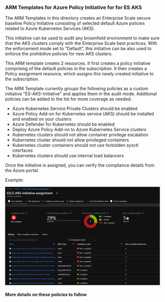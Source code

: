 ### ARM Templates for Azure Policy Initiative for for ES AKS ###

The ARM Templates in this directory creates an Enterprise Scale secure baseline Policy Initiative consisting of selected default Azure policies related to Azure Kubernetes Services (AKS). 

This initiative  can be used to audit any brownfield environment to make sure that the AKS clusters comply with the Enterprise Scale best practices. With the enforcement mode set to “Default”, this initiative can be also used to enforce the prohibitive policies for new AKS clusters.  

This ARM template creates 2 resources. It first creates a policy initiative comprising of the default policies in the subscription. It then creates a Policy assignment resource, which assigns this newly created initiative to the subscription.

The ARM Template currently groups the following policies as a custom initiative "ES-AKS-Initiative" and applies them in the audit mode. Additional policies can be added to the list for more coverage as needed. 

* Azure Kubernetes Service Private Clusters should be enabled
* Azure Policy Add-on for Kubernetes service (AKS) should be installed and enabled on your clusters
* Azure Defender for Kubernetes should be enabled
* Deploy Azure Policy Add-on to Azure Kubernetes Service clusters
* Kubernetes clusters should not allow container privilege escalation
* Kubernetes cluster should not allow privileged containers
* Kubernetes cluster containers should not use forbidden sysctl interfaces
* Kubernetes clusters should use internal load balancers



Once the initiative is assigned, you can verify the compliance details from the Azure portal. 

Example:

![ES AKS Initiative Compliance Example:](./media/es-aks-initiative.png)
              

#### More details on these policies to follow